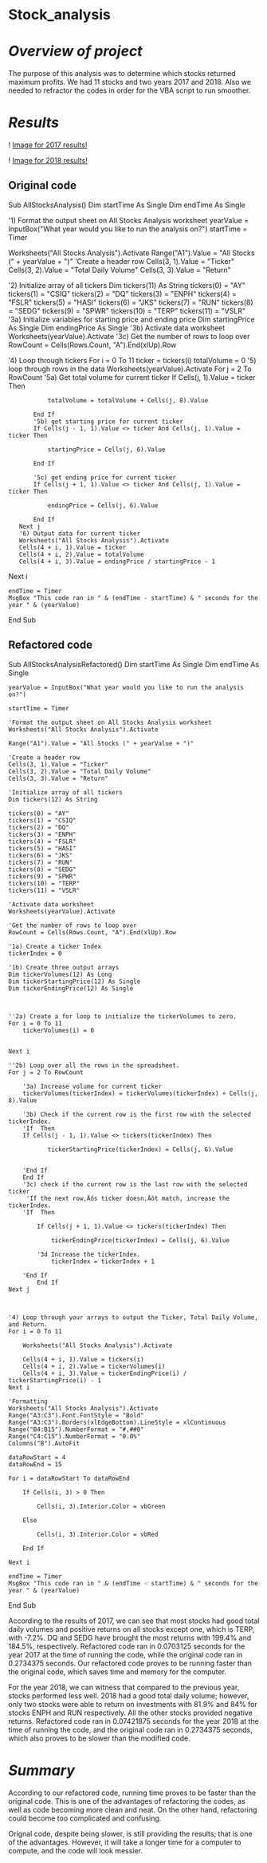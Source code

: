 # Stock_analysis

# _Overview of project_

  The purpose of this analysis was to determine which stocks returned maximum profits. We had 11 stocks and two years 2017 and 2018. Also we needed to refractor the codes in order for the VBA script to run smoother.

# _Results_

  ! [Image for 2017 results!](https://github.com/Saidakramov/Stock_analysis/blob/91c60929d0d3f544c3744f83da344ab8ba5e60d7/Screen%20Shot%202022-07-02%20at%205.28.13%20PM.png) 
  
  ! [Image for 2018 results!](https://github.com/Saidakramov/Stock_analysis/blob/91c60929d0d3f544c3744f83da344ab8ba5e60d7/Screen%20Shot%202022-07-02%20at%205.28.42%20PM.png)
  
  
  ## Original code
  

Sub AllStocksAnalysis()
    Dim startTime As Single
    Dim endTime  As Single


   '1) Format the output sheet on All Stocks Analysis worksheet
        yearValue = InputBox("What year would you like to run the analysis on?")
        startTime = Timer
        
    
   Worksheets("All Stocks Analysis").Activate
   Range("A1").Value = "All Stocks (" + yearValue + ")"
   'Create a header row
   Cells(3, 1).Value = "Ticker"
   Cells(3, 2).Value = "Total Daily Volume"
   Cells(3, 3).Value = "Return"

   '2) Initialize array of all tickers
   Dim tickers(11) As String
   tickers(0) = "AY"
   tickers(1) = "CSIQ"
   tickers(2) = "DQ"
   tickers(3) = "ENPH"
   tickers(4) = "FSLR"
   tickers(5) = "HASI"
   tickers(6) = "JKS"
   tickers(7) = "RUN"
   tickers(8) = "SEDG"
   tickers(9) = "SPWR"
   tickers(10) = "TERP"
   tickers(11) = "VSLR"
   '3a) Initialize variables for starting price and ending price
   Dim startingPrice As Single
   Dim endingPrice As Single
   '3b) Activate data worksheet
    Worksheets(yearValue).Activate
   '3c) Get the number of rows to loop over
   RowCount = Cells(Rows.Count, "A").End(xlUp).Row

   '4) Loop through tickers
   For i = 0 To 11
       ticker = tickers(i)
       totalVolume = 0
       '5) loop through rows in the data
        Worksheets(yearValue).Activate
       For j = 2 To RowCount
           '5a) Get total volume for current ticker
           If Cells(j, 1).Value = ticker Then

               totalVolume = totalVolume + Cells(j, 8).Value

           End If
           '5b) get starting price for current ticker
           If Cells(j - 1, 1).Value <> ticker And Cells(j, 1).Value = ticker Then

               startingPrice = Cells(j, 6).Value

           End If

           '5c) get ending price for current ticker
           If Cells(j + 1, 1).Value <> ticker And Cells(j, 1).Value = ticker Then

               endingPrice = Cells(j, 6).Value

           End If
       Next j
       '6) Output data for current ticker
       Worksheets("All Stocks Analysis").Activate
       Cells(4 + i, 1).Value = ticker
       Cells(4 + i, 2).Value = totalVolume
       Cells(4 + i, 3).Value = endingPrice / startingPrice - 1

   Next i
   
    endTime = Timer
    MsgBox "This code ran in " & (endTime - startTime) & " seconds for the year " & (yearValue)


End Sub


## Refactored code
Sub AllStocksAnalysisRefactored()
    Dim startTime As Single
    Dim endTime  As Single

    yearValue = InputBox("What year would you like to run the analysis on?")

    startTime = Timer
    
    'Format the output sheet on All Stocks Analysis worksheet
    Worksheets("All Stocks Analysis").Activate
    
    Range("A1").Value = "All Stocks (" + yearValue + ")"
    
    'Create a header row
    Cells(3, 1).Value = "Ticker"
    Cells(3, 2).Value = "Total Daily Volume"
    Cells(3, 3).Value = "Return"

    'Initialize array of all tickers
    Dim tickers(12) As String
    
    tickers(0) = "AY"
    tickers(1) = "CSIQ"
    tickers(2) = "DQ"
    tickers(3) = "ENPH"
    tickers(4) = "FSLR"
    tickers(5) = "HASI"
    tickers(6) = "JKS"
    tickers(7) = "RUN"
    tickers(8) = "SEDG"
    tickers(9) = "SPWR"
    tickers(10) = "TERP"
    tickers(11) = "VSLR"
    
    'Activate data worksheet
    Worksheets(yearValue).Activate
    
    'Get the number of rows to loop over
    RowCount = Cells(Rows.Count, "A").End(xlUp).Row
    
    '1a) Create a ticker Index
    tickerIndex = 0

    '1b) Create three output arrays
    Dim tickerVolumes(12) As Long
    Dim tickerStartingPrice(12) As Single
    Dim tickerEndingPrice(12) As Single
    
    
    
    ''2a) Create a for loop to initialize the tickerVolumes to zero.
    For i = 0 To 11
        tickerVolumes(i) = 0
    
    
    Next i
    
    ''2b) Loop over all the rows in the spreadsheet.
    For j = 2 To RowCount
            
        '3a) Increase volume for current ticker
        tickerVolumes(tickerIndex) = tickerVolumes(tickerIndex) + Cells(j, 8).Value
        
        '3b) Check if the current row is the first row with the selected tickerIndex.
        'If  Then
        If Cells(j - 1, 1).Value <> tickers(tickerIndex) Then

               tickerStartingPrice(tickerIndex) = Cells(j, 6).Value
            
            
        'End If
        End If
        '3c) check if the current row is the last row with the selected ticker
         'If the next row‚Äôs ticker doesn‚Äôt match, increase the tickerIndex.
        'If  Then
            
            If Cells(j + 1, 1).Value <> tickers(tickerIndex) Then

                tickerEndingPrice(tickerIndex) = Cells(j, 6).Value

            '3d Increase the tickerIndex.
                tickerIndex = tickerIndex + 1
            
        'End If
            End If
    Next j
    

    
    '4) Loop through your arrays to output the Ticker, Total Daily Volume, and Return.
    For i = 0 To 11
        
        Worksheets("All Stocks Analysis").Activate
        
        Cells(4 + i, 1).Value = tickers(i)
        Cells(4 + i, 2).Value = tickerVolumes(i)
        Cells(4 + i, 3).Value = tickerEndingPrice(i) / tickerStartingPrice(i) - 1
    Next i
    
    'Formatting
    Worksheets("All Stocks Analysis").Activate
    Range("A3:C3").Font.FontStyle = "Bold"
    Range("A3:C3").Borders(xlEdgeBottom).LineStyle = xlContinuous
    Range("B4:B15").NumberFormat = "#,##0"
    Range("C4:C15").NumberFormat = "0.0%"
    Columns("B").AutoFit

    dataRowStart = 4
    dataRowEnd = 15

    For i = dataRowStart To dataRowEnd
        
        If Cells(i, 3) > 0 Then
            
            Cells(i, 3).Interior.Color = vbGreen
            
        Else
        
            Cells(i, 3).Interior.Color = vbRed
            
        End If
        
    Next i
 
    endTime = Timer
    MsgBox "This code ran in " & (endTime - startTime) & " seconds for the year " & (yearValue)

End Sub
 

  
  
  According to the results of 2017, we can see that most stocks had good total daily volumes and positive returns on all stocks except one, which is TERP, with -7.2%. DQ and SEDG have brought the most returns with 199.4% and 184.5%, respectively. 
  Refactored code ran in 0.0703125 seconds for the year 2017 at the time of running the code, while the original code ran in 0.2734375 seconds. Our refactored code proves to be running faster than the original code, which saves time and memory for the computer. 
  
  For the year 2018, we can witness that compared to the previous year, stocks performed less well. 2018 had a good total daily volume; however, only two stocks were able to return on investments with 81.9% and 84% for stocks ENPH and RUN respectively. All the other stocks provided negative returns.
  Refactored code ran in 0.07421875 seconds for the year 2018 at the time of running the code, and the original code ran in 0.2734375 seconds, which also proves to be slower than the modified code. 
  
  
  # _Summary_
  
  According to our refactored code, running time proves to be faster than the original code. This is one of the advantages of refactoring the codes, as well as code becoming more clean and neat. On the other hand, refactoring could become too complicated and confusing. 
  
  Orignal code, despite being slower, is still providing the results; that is one of the advantages. However, it will take a longer time for a computer to compute, and the code will look messier. 
  
  
  
  
